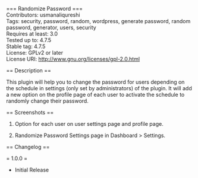=== Randomize Password ===<br>
Contributors: usmanaliqureshi<br>
Tags: security, password, random, wordpress, generate password, random password, generator, users, security<br>
Requires at least: 3.0<br>
Tested up to: 4.7.5<br>
Stable tag: 4.7.5<br>
License: GPLv2 or later<br>
License URI: http://www.gnu.org/licenses/gpl-2.0.html<br>

== Description ==

This plugin will help you to change the password for users depending on the schedule in settings (only set by administrators) of the plugin. It will add a new option on the profile page of each user to activate the schedule to randomly change their password.

== Screenshots ==

1. Option for each user on user settings page and profile page.

2. Randomize Password Settings page in Dashboard > Settings.

== Changelog ==

= 1.0.0 =

* Initial Release